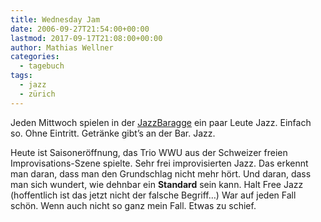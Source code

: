 ```yaml
---
title: Wednesday Jam
date: 2006-09-27T21:54:00+00:00
lastmod: 2017-09-17T21:08:00+00:00
author: Mathias Wellner
categories:
  - tagebuch
tags:
  - jazz
  - zürich
---
```

Jeden Mittwoch spielen in der [JazzBaragge](http://www.jazzbaragge.ch/jam.php) ein paar Leute Jazz. Einfach so. Ohne Eintritt. Getränke gibt&#8217;s an der Bar. Jazz. 

Heute ist Saisoneröffnung, das Trio WWU aus der Schweizer freien Improvisations-Szene spielte. Sehr frei improvisierten Jazz. Das erkennt man daran, dass man den Grundschlag nicht mehr hört. Und daran, dass man sich wundert, wie dehnbar ein **Standard** sein kann. Halt Free Jazz (hoffentlich ist das jetzt nicht der falsche Begriff&#8230;) War auf jeden Fall schön. Wenn auch nicht so ganz mein Fall. Etwas zu schief.